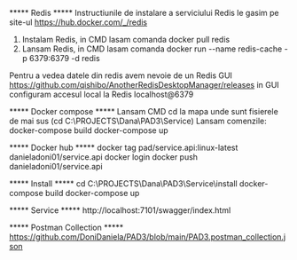 ***** Redis *****
Instructiunile de instalare a serviciului Redis le gasim pe site-ul
https://hub.docker.com/_/redis
1. Instalam Redis, in CMD lasam comanda
docker pull redis
2. Lansam Redis, in CMD lasam comanda
docker run --name redis-cache -p 6379:6379 -d redis

Pentru a vedea datele din redis avem nevoie de un Redis GUI
https://github.com/qishibo/AnotherRedisDesktopManager/releases
in GUI configuram accesul local la Redis
localhost@6379

***** Docker compose *****
Lansam CMD cd la mapa unde sunt fisierele de mai sus (cd C:\PROJECTS\Dana\PAD3\Service)
Lansam comenzile:
docker-compose build
docker-compose up

***** Docker hub *****
docker tag pad/service.api:linux-latest danieladoni01/service.api
docker login
docker push danieladoni01/service.api

***** Install *****
cd C:\PROJECTS\Dana\PAD3\Service\install
docker-compose build
docker-compose up

***** Service *****
http://localhost:7101/swagger/index.html

***** Postman Collection *****
https://github.com/DoniDaniela/PAD3/blob/main/PAD3.postman_collection.json
